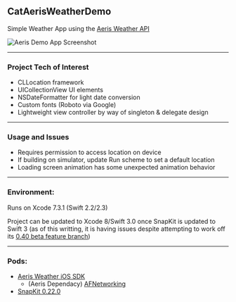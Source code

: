 ## CatAerisWeatherDemo
Simple Weather App using the [Aeris Weather API](http://www.aerisweather.com/support/docs/)

![Aeris Demo App Screenshot](http://i.imgur.com/QHc6oHC.png)

---
### Project Tech of Interest
- CLLocation framework
- UICollectionView UI elements
- NSDateFormatter for light date conversion
- Custom fonts (Roboto via Google)
- Lightweight view controller by way of singleton & delegate design

---
### Usage and Issues
- Requires permission to access location on device
- If building on simulator, update Run scheme to set a default location
- Loading screen animation has some unexpected animation behavior

--- 
### Environment: 
Runs on Xcode 7.3.1 (Swift 2.2/2.3)

Project can be updated to Xcode 8/Swift 3.0 once SnapKit is updated to Swift 3 (as of this writting, it is having issues despite attempting to work off its [0.40 beta feature branch](https://github.com/SnapKit/SnapKit/tree/feature/0.40.0))

---
### Pods: 
- [Aeris Weather iOS SDK](http://www.aerisweather.com/support/docs/toolkits/aeris-ios-sdk/)
  - (Aeris Dependacy) [AFNetworking](https://github.com/AFNetworking/AFNetworking)
- [SnapKit 0.22.0](https://github.com/SnapKit/SnapKit)
